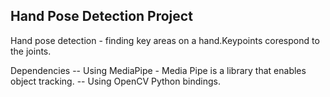 ## Hand Pose Detection Project

Hand pose detection - finding key areas on a hand.Keypoints corespond to the joints.

Dependencies
-- Using MediaPipe - Media Pipe is a library that enables object tracking.
-- Using OpenCV Python bindings.

